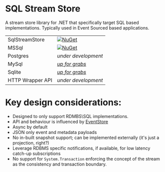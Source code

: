 # SQL Stream Store

A stream store library for .NET that specifically target SQL based implementations. Typically
used in Event Sourced based applications.

| | |
| --- | --- |
| SqlStreamStore | [![NuGet](https://img.shields.io/nuget/v/SqlStreamStore.svg)](https://www.nuget.org/packages/SqlStreamStore) |
| MSSql | [![NuGet](https://img.shields.io/nuget/v/SqlStreamStore.svg)](https://www.nuget.org/packages/SqlStreamStore.MsSql) |
| Postgres | _under development_ |
| MySql | [_up for grabs_](https://github.com/damianh/SqlStreamStore/issues/29) |
| Sqlite | [_up for grabs_](https://github.com/damianh/SqlStreamStore/issues/28) |
| HTTP Wrapper API | _under development_ |

# Key design considerations:

 - Designed to only support RDMBS\SQL implementations.
 - API and behaviour is influenced by [EventStore](https://geteventstore.com/)
 - Async by default
 - JSON only event and metadata payloads
 - No in-built snapshot support; can be implemented externally (it's just a projection, right?)
 - Leverage RDBMS specific notifications, if available, for low latency catch-up subscriptions
 - No support for `System.Transaction` enforcing the concept of the stream as the consistency and transaction boundary.

